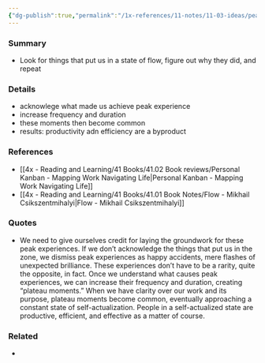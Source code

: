 ```yaml
---
{"dg-publish":true,"permalink":"/1x-references/11-notes/11-03-ideas/peak-experiences/","title":"Peak experiences","created":"2023-01-07T07:54:18.000+03:00","updated":"2024-02-14T20:18:25.826+03:00"}
---
```



### Summary
- Look for things that put us in a state of flow, figure out why they did, and repeat

### Details
- acknowlege what made us achieve peak experience
- increase frequency and duration
- these moments then become common
- results: productivity adn efficiency are a byproduct

### References
- [[4x - Reading and Learning/41 Books/41.02 Book reviews/Personal Kanban - Mapping Work Navigating Life\|Personal Kanban - Mapping Work Navigating Life]]
- [[4x - Reading and Learning/41 Books/41.01 Book Notes/Flow - Mikhail Csikszentmihalyi\|Flow - Mikhail Csikszentmihalyi]]

### Quotes
- We need to give ourselves credit for laying the groundwork for these peak experiences. If we don’t acknowledge the things that put us in the zone, we dismiss peak experiences as happy accidents, mere flashes of unexpected brilliance. These experiences don’t have to be a rarity, quite the opposite, in fact. Once we understand what causes peak experiences, we can increase their frequency and duration, creating “plateau moments.” When we have clarity over our work and its purpose, plateau moments become common, eventually approaching a constant state of self-actualization. People in a self-actualized state are productive, efficient, and effective as a matter of course.


### Related
- 